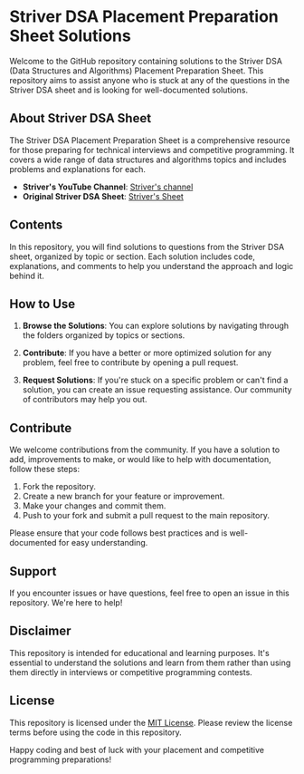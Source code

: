 # Striver DSA Placement Preparation Sheet Solutions

Welcome to the GitHub repository containing solutions to the Striver DSA (Data Structures and Algorithms) Placement Preparation Sheet. This repository aims to assist anyone who is stuck at any of the questions in the Striver DSA sheet and is looking for well-documented solutions.

## About Striver DSA Sheet

The Striver DSA Placement Preparation Sheet is a comprehensive resource for those preparing for technical interviews and competitive programming. It covers a wide range of data structures and algorithms topics and includes problems and explanations for each.

- **Striver's YouTube Channel**: [Striver's channel](https://www.youtube.com/@striver_79)
- **Original Striver DSA Sheet**: [Striver's Sheet](https://takeuforward.org/strivers-a2z-dsa-course/strivers-a2z-dsa-course-sheet-2/)

## Contents

In this repository, you will find solutions to questions from the Striver DSA sheet, organized by topic or section. Each solution includes code, explanations, and comments to help you understand the approach and logic behind it.

## How to Use

1. **Browse the Solutions**: You can explore solutions by navigating through the folders organized by topics or sections.

2. **Contribute**: If you have a better or more optimized solution for any problem, feel free to contribute by opening a pull request.

3. **Request Solutions**: If you're stuck on a specific problem or can't find a solution, you can create an issue requesting assistance. Our community of contributors may help you out.

## Contribute

We welcome contributions from the community. If you have a solution to add, improvements to make, or would like to help with documentation, follow these steps:

1. Fork the repository.
2. Create a new branch for your feature or improvement.
3. Make your changes and commit them.
4. Push to your fork and submit a pull request to the main repository.

Please ensure that your code follows best practices and is well-documented for easy understanding.

## Support

If you encounter issues or have questions, feel free to open an issue in this repository. We're here to help!

## Disclaimer

This repository is intended for educational and learning purposes. It's essential to understand the solutions and learn from them rather than using them directly in interviews or competitive programming contests.

## License

This repository is licensed under the [MIT License](LICENSE). Please review the license terms before using the code in this repository.

Happy coding and best of luck with your placement and competitive programming preparations!
